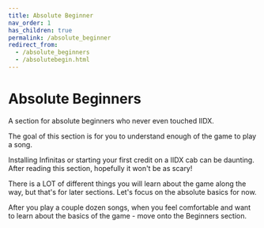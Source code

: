 ```yaml
---
title: Absolute Beginner
nav_order: 1
has_children: true
permalink: /absolute_beginner
redirect_from:
  - /absolute_beginners
  - /absolutebegin.html
---
```


# Absolute Beginners

A section for absolute beginners who never even touched IIDX.

The goal of this section is for you to understand enough of the game to play a song.

Installing Infinitas or starting your first credit on a IIDX cab can be daunting. After reading this section, hopefully it won't be as scary!

There is a LOT of different things you will learn about the game along the way, but that's for later sections. Let's focus on the absolute basics for now.

After you play a couple dozen songs, when you feel comfortable and want to learn about the basics of the game - move onto the Beginners section.
